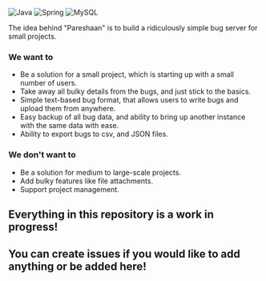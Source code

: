 <img src="https://img.shields.io/badge/java-%23ed8b00.svg?logo=openjdk&logoColor=white&style=for-the-badge" alt="Java" /> <img src="https://img.shields.io/badge/spring-%236db33f.svg?logo=spring&logoColor=white&style=for-the-badge" alt="Spring" /> <img src="https://img.shields.io/badge/mysql-%234479a1.svg?logo=mysql&logoColor=white&style=for-the-badge" alt="MySQL" />

The idea behind "Pareshaan" is to build a ridiculously simple bug server for small projects.

### We want to 

- Be a solution for a small project, which is starting up with a small number of users. 
- Take away all bulky details from the bugs, and just stick to the basics.
- Simple text-based bug format, that allows users to write bugs and upload them from anywhere.
- Easy backup of all bug data, and ability to bring up another instance with the same data with ease.
- Ability to export bugs to csv, and JSON files.

### We don't want to

- Be a solution for medium to large-scale projects.
- Add bulky features like file attachments.
- Support project management.


## Everything in this repository is a work in progress!
## You can create issues if you would like to add anything or be added here!
